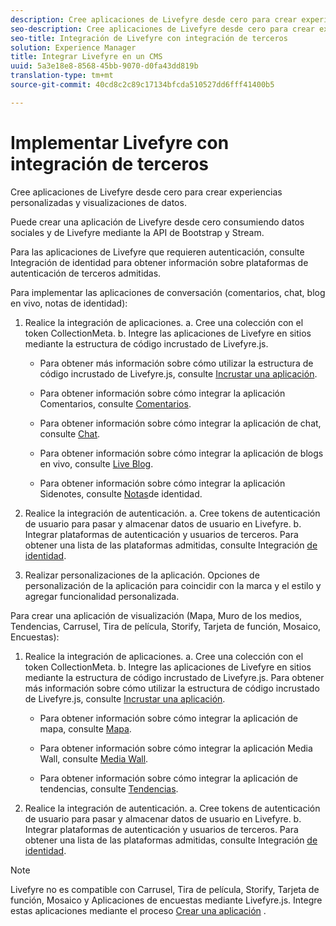 ```yaml
---
description: Cree aplicaciones de Livefyre desde cero para crear experiencias personalizadas y visualizaciones de datos.
seo-description: Cree aplicaciones de Livefyre desde cero para crear experiencias personalizadas y visualizaciones de datos.
seo-title: Integración de Livefyre con integración de terceros
solution: Experience Manager
title: Integrar Livefyre en un CMS
uuid: 5a3e18e8-8568-45bb-9070-d0fa43dd819b
translation-type: tm+mt
source-git-commit: 40cd8c2c89c17134bfcda510527dd6fff41400b5

---
```



# Implementar Livefyre con integración de terceros

Cree aplicaciones de Livefyre desde cero para crear experiencias personalizadas y visualizaciones de datos.

Puede crear una aplicación de Livefyre desde cero consumiendo datos sociales y de Livefyre mediante la API de Bootstrap y Stream.

Para las aplicaciones de Livefyre que requieren autenticación, consulte Integración de identidad para obtener información sobre plataformas de autenticación de terceros admitidas.

Para implementar las aplicaciones de conversación (comentarios, chat, blog en vivo, notas de identidad):

1. Realice la integración de aplicaciones.
a. Cree una colección con el token CollectionMeta.
b. Integre las aplicaciones de Livefyre en sitios mediante la estructura de código incrustado de Livefyre.js.

   * Para obtener más información sobre cómo utilizar la estructura de código incrustado de Livefyre.js, consulte [Incrustar una aplicación](/help/implementation/c-getting-started/c-implementation-process/c-using-livefyre.js-to-create-customize-and-use-apps-on-your-site.md).

   * Para obtener información sobre cómo integrar la aplicación Comentarios, consulte [Comentarios](/help/using/c-about-apps/c-comments/c-comments.md).

   * Para obtener información sobre cómo integrar la aplicación de chat, consulte [Chat](/help/using/c-about-apps/c-chat-app/c-chat-app.md).

   * Para obtener información sobre cómo integrar la aplicación de blogs en vivo, consulte [Live Blog](/help/using/c-about-apps/c-liveblog-app/c-liveblog-app.md).

   * Para obtener información sobre cómo integrar la aplicación Sidenotes, consulte [Notas](/help/using/c-about-apps/c-sidenotes-app/c-sidenotes-app.md)de identidad.

1. Realice la integración de autenticación.
a. Cree tokens de autenticación de usuario para pasar y almacenar datos de usuario en Livefyre.
b. Integrar plataformas de autenticación y usuarios de terceros. Para obtener una lista de las plataformas admitidas, consulte Integración [de identidad](/help/implementation/t-about-identity-integration/t-about-identity-integration.md).

1. Realizar personalizaciones de la aplicación. Opciones de personalización de la aplicación para coincidir con la marca y el estilo y agregar funcionalidad personalizada.

Para crear una aplicación de visualización (Mapa, Muro de los medios, Tendencias, Carrusel, Tira de película, Storify, Tarjeta de función, Mosaico, Encuestas):

1. Realice la integración de aplicaciones.
a. Cree una colección con el token CollectionMeta.
b. Integre las aplicaciones de Livefyre en sitios mediante la estructura de código incrustado de Livefyre.js. Para obtener más información sobre cómo utilizar la estructura de código incrustado de Livefyre.js, consulte [Incrustar una aplicación](/help/implementation/c-getting-started/c-implementation-process/c-using-livefyre.js-to-create-customize-and-use-apps-on-your-site.md).

   * Para obtener información sobre cómo integrar la aplicación de mapa, consulte [Mapa](/help/using/c-about-apps/c-map-app/c-map-app.md).

   * Para obtener información sobre cómo integrar la aplicación Media Wall, consulte [Media Wall](/help/using/c-about-apps/c-media-wall-app/c-media-wall-app.md).

   * Para obtener información sobre cómo integrar la aplicación de tendencias, consulte [Tendencias](/help/using/c-about-apps/c-trending-app/c-trending-app.md).

1. Realice la integración de autenticación.
a. Cree tokens de autenticación de usuario para pasar y almacenar datos de usuario en Livefyre.
b. Integrar plataformas de autenticación y usuarios de terceros. Para obtener una lista de las plataformas admitidas, consulte Integración [de identidad](/help/implementation/t-about-identity-integration/t-about-identity-integration.md).

>[!NOTE]
>
>Livefyre no es compatible con Carrusel, Tira de película, Storify, Tarjeta de función, Mosaico y Aplicaciones de encuestas mediante Livefyre.js.
Integre estas aplicaciones mediante el proceso [Crear una aplicación](/help/using/c-about-apps/c-create-an-app.md) .